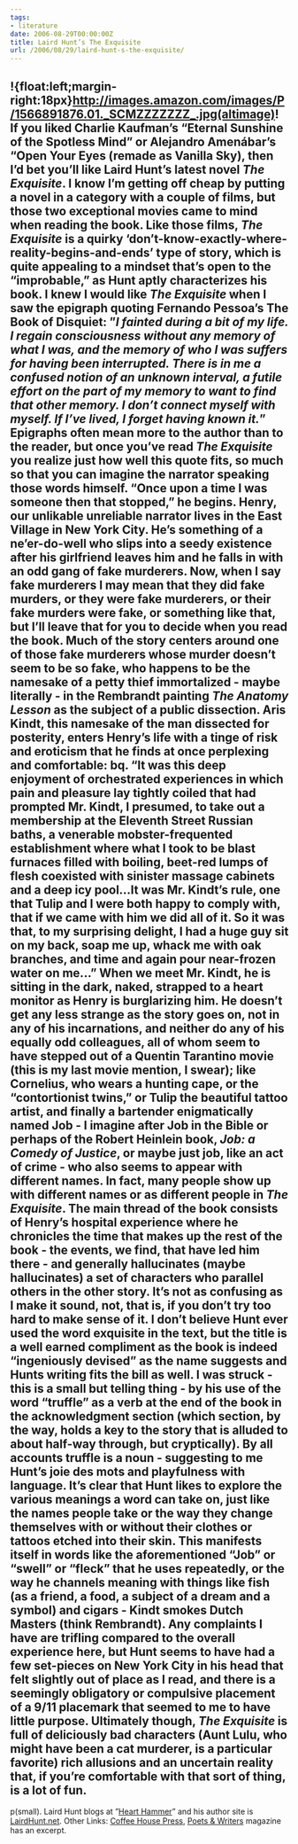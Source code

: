 ```yaml
---
tags:
- literature
date: 2006-08-29T00:00:00Z
title: Laird Hunt’s The Exquisite
url: /2006/08/29/laird-hunt-s-the-exquisite/
---
```


!{float:left;margin-right:18px}http://images.amazon.com/images/P/1566891876.01._SCMZZZZZZZ_.jpg(altimage)! If you liked Charlie Kaufman&#8217;s &#8220;Eternal Sunshine of the Spotless Mind&#8221; or Alejandro Amen&#225;bar&#8217;s &#8220;Open Your Eyes (remade as Vanilla Sky), then I&#8217;d bet you&#8217;ll like Laird Hunt&#8217;s latest novel _The Exquisite_. I know I&#8217;m getting off cheap by putting a novel in a category with a couple of films, but those two exceptional movies came to mind when reading the book. Like those films, <em>The Exquisite</em> is a quirky &#8216;don&#8217;t-know-exactly-where-reality-begins-and-ends&#8217; type of story, which is quite appealing to a mindset that&#8217;s open to the &#8220;improbable,&#8221; as Hunt aptly characterizes his book.
I knew I would like <em>The Exquisite</em> when I saw the epigraph quoting Fernando Pessoa&#8217;s The Book of Disquiet: &#8221;<em>I fainted during a bit of my life. I regain consciousness without any memory of what I was, and the memory of who I was suffers for having been interrupted. There is in me a confused notion of an unknown interval, a futile effort on the part of my memory to want to find that other memory. I don&#8217;t connect myself with myself. If I&#8217;ve lived, I forget having known it.</em>&#8221; Epigraphs often mean more to the author than to the reader, but once you&#8217;ve read <em>The Exquisite</em> you realize just how well this quote fits, so much so that you can imagine the narrator speaking those words himself. &#8220;Once upon a time I was someone then that stopped,&#8221; he begins.
Henry, our unlikable unreliable narrator lives in the East Village in New York City. He&#8217;s something of a ne&#8217;er-do-well who slips into a seedy existence after his girlfriend leaves him and he falls in with an odd gang of fake murderers. Now, when I say fake murderers I may mean that they did fake murders, or they were fake murderers, or their fake murders were fake, or something like that, but I&#8217;ll leave that for you to decide when you read the book. Much of the story centers around one of those fake murderers whose murder doesn&#8217;t seem to be so fake, who happens to be the namesake of a petty thief immortalized - maybe literally - in the Rembrandt painting <em>The Anatomy Lesson</em> as the subject of a public dissection.
Aris Kindt, this namesake of the man dissected for posterity, enters Henry&#8217;s life with a tinge of risk and eroticism that he finds at once perplexing and comfortable:
bq. &#8220;It was this deep enjoyment of orchestrated experiences in which pain and pleasure lay tightly coiled that had prompted Mr. Kindt, I presumed, to take out a membership at the Eleventh Street Russian baths, a venerable mobster-frequented establishment where what I took to be blast furnaces filled with boiling, beet-red lumps of flesh coexisted with sinister massage cabinets and a deep icy pool...It was Mr. Kindt&#8217;s rule, one that Tulip and I were both happy to comply with, that if we came with him we did all of it. So it was that, to my surprising delight, I had a huge guy sit on my back, soap me up, whack me with oak branches, and time and again pour near-frozen water on me...&#8221;
When we meet Mr. Kindt, he is sitting in the dark, naked, strapped to a heart monitor as Henry is burglarizing him. He doesn&#8217;t get any less strange as the story goes on, not in any of his incarnations, and neither do any of his equally odd colleagues, all of whom seem to have stepped out of a Quentin Tarantino movie (this is my last movie mention, I swear); like Cornelius, who wears a hunting cape, or the &#8220;contortionist twins,&#8221; or Tulip the beautiful tattoo artist, and finally a bartender enigmatically named Job  - I imagine after Job in the Bible or perhaps of the Robert Heinlein book, <em>Job: a Comedy of Justice</em>, or maybe just job, like an act of crime - who also seems to appear with different names.
In fact, many people show up with different names or as different people in <em>The Exquisite</em>. The main thread of the book consists of Henry&#8217;s hospital experience where he chronicles the time that makes up the rest of the book - the events, we find, that have led him there - and generally hallucinates (maybe hallucinates) a set of characters who parallel others in the other story. It&#8217;s not as confusing as I make it sound, not, that is, if you don&#8217;t try too hard to make sense of it.
I don&#8217;t believe Hunt ever used the word exquisite in the text, but the title is a well earned compliment as the book is indeed &#8220;ingeniously devised&#8221; as the name suggests and Hunts writing fits the bill as well. I was struck - this is a small but telling thing - by his use of the word &#8220;truffle&#8221; as a verb at the end of the book in the acknowledgment section (which section, by the way, holds a key to the story that is alluded to about half-way through, but cryptically). By all accounts truffle is a noun - suggesting to me Hunt&#8217;s joie des mots and playfulness with language. It&#8217;s clear that Hunt likes to explore the various meanings a word can take on, just like the names people take or the way they change themselves with or without their clothes or tattoos etched into their skin. This manifests itself in words like the aforementioned &#8220;Job&#8221; or &#8220;swell&#8221; or &#8220;fleck&#8221; that he uses repeatedly, or the way he channels meaning with things like fish (as a friend, a food, a subject of a dream and a symbol) and cigars - Kindt smokes Dutch Masters (think Rembrandt).
Any complaints I have are trifling compared to the overall experience here, but Hunt seems to have had a few set-pieces on New York City in his head that felt slightly out of place as I read, and there is a seemingly obligatory or compulsive placement of a 9/11 placemark that seemed to me to have little purpose. Ultimately though, <em>The Exquisite</em> is full of deliciously bad characters (Aunt Lulu, who might have been a cat murderer, is a particular favorite) rich allusions and an uncertain reality that, if you&#8217;re comfortable with that sort of thing, is a lot of fun.
----------------------------------------------------------------
p(small). Laird Hunt blogs at &#8221;<a href="http://www.pkblogs.com/heart-hammer">Heart Hammer</a>&#8221; and his author site is <a href="http://lairdhunt.net/">LairdHunt.net</a>. Other Links: <a href="http://www.coffeehousepress.org/theexquisite.asp">Coffee House Press</a>, <a href="http://www.pw.org/mag/pageone_hunt2.htm">Poets &amp; Writers</a> magazine has an excerpt.

